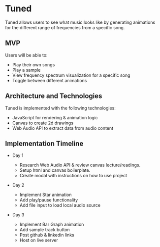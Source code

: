 # Tuned

Tuned allows users to see what music looks like by generating animations for the different range of frequencies from a specific song.  

## MVP

Users will be able to:
* Play their own songs
* Play a sample
* View frequency spectrum visualization for a specific song
* Toggle between different animations

## Architecture and Technologies

Tuned is implemented with the following technologies:
* JavaScript for rendering & animation logic
* Canvas to create 2d drawings 
* Web Audio API to extract data from audio content

## Implementation Timeline

* Day 1
  * Research Web Audio API & review canvas lecture/readings.
  * Setup html and canvas boilerplate.
  * Create modal with instructions on how to use project

* Day 2
  * Implement Star animation
  * Add play/pause functionality
  * Add file input to load local audio source

* Day 3
  * Implement Bar Graph animation
  * Add sample track button
  * Post github & linkedin links
  * Host on live server

